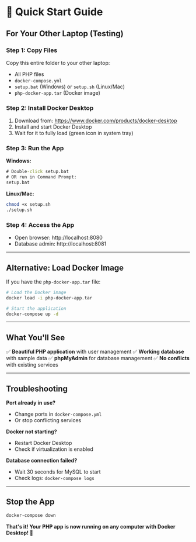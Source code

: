 # 🚀 Quick Start Guide

## For Your Other Laptop (Testing)

### Step 1: Copy Files
Copy this entire folder to your other laptop:
- All PHP files
- `docker-compose.yml`
- `setup.bat` (Windows) or `setup.sh` (Linux/Mac)
- `php-docker-app.tar` (Docker image)

### Step 2: Install Docker Desktop
1. Download from: https://www.docker.com/products/docker-desktop
2. Install and start Docker Desktop
3. Wait for it to fully load (green icon in system tray)

### Step 3: Run the App
**Windows:**
```cmd
# Double-click setup.bat
# OR run in Command Prompt:
setup.bat
```

**Linux/Mac:**
```bash
chmod +x setup.sh
./setup.sh
```

### Step 4: Access the App
- Open browser: http://localhost:8080
- Database admin: http://localhost:8081

---

## Alternative: Load Docker Image

If you have the `php-docker-app.tar` file:

```bash
# Load the Docker image
docker load -i php-docker-app.tar

# Start the application
docker-compose up -d
```

---

## What You'll See

✅ **Beautiful PHP application** with user management
✅ **Working database** with sample data
✅ **phpMyAdmin** for database management
✅ **No conflicts** with existing services

---

## Troubleshooting

**Port already in use?**
- Change ports in `docker-compose.yml`
- Or stop conflicting services

**Docker not starting?**
- Restart Docker Desktop
- Check if virtualization is enabled

**Database connection failed?**
- Wait 30 seconds for MySQL to start
- Check logs: `docker-compose logs`

---

## Stop the App
```bash
docker-compose down
```

**That's it! Your PHP app is now running on any computer with Docker Desktop! 🎉**
